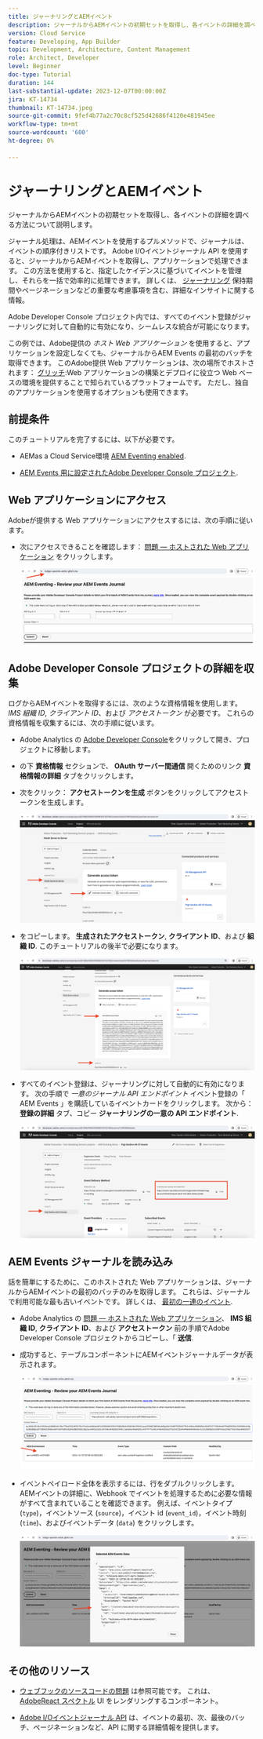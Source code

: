```yaml
---
title: ジャーナリングとAEMイベント
description: ジャーナルからAEMイベントの初期セットを取得し、各イベントの詳細を調べる方法について説明します。
version: Cloud Service
feature: Developing, App Builder
topic: Development, Architecture, Content Management
role: Architect, Developer
level: Beginner
doc-type: Tutorial
duration: 144
last-substantial-update: 2023-12-07T00:00:00Z
jira: KT-14734
thumbnail: KT-14734.jpeg
source-git-commit: 9fef4b77a2c70c8cf525d42686f4120e481945ee
workflow-type: tm+mt
source-wordcount: '600'
ht-degree: 0%

---
```



# ジャーナリングとAEMイベント

ジャーナルからAEMイベントの初期セットを取得し、各イベントの詳細を調べる方法について説明します。

ジャーナル処理は、AEMイベントを使用するプルメソッドで、ジャーナルは、イベントの順序付きリストです。 Adobe I/Oイベントジャーナル API を使用すると、ジャーナルからAEMイベントを取得し、アプリケーションで処理できます。 この方法を使用すると、指定したケイデンスに基づいてイベントを管理し、それらを一括で効率的に処理できます。 詳しくは、 [ジャーナリング](https://developer.adobe.com/events/docs/guides/journaling_intro/) 保持期間やページネーションなどの重要な考慮事項を含む、詳細なインサイトに関する情報。

Adobe Developer Console プロジェクト内では、すべてのイベント登録がジャーナリングに対して自動的に有効になり、シームレスな統合が可能になります。

この例では、Adobe提供の _ホスト Web アプリケーション_ を使用すると、アプリケーションを設定しなくても、ジャーナルからAEM Events の最初のバッチを取得できます。 このAdobe提供 Web アプリケーションは、次の場所でホストされます： [グリッチ](https://glitch.com/):Web アプリケーションの構築とデプロイに役立つ Web ベースの環境を提供することで知られているプラットフォームです。 ただし、独自のアプリケーションを使用するオプションも使用できます。

## 前提条件

このチュートリアルを完了するには、以下が必要です。

- AEMas a Cloud Service環境 [AEM Eventing enabled](https://developer.adobe.com/experience-cloud/experience-manager-apis/guides/events/#enable-aem-events-on-your-aem-cloud-service-environment).

- [AEM Events 用に設定されたAdobe Developer Console プロジェクト](https://developer.adobe.com/experience-cloud/experience-manager-apis/guides/events/#how-to-subscribe-to-aem-events-in-the-adobe-developer-console).

## Web アプリケーションにアクセス

Adobeが提供する Web アプリケーションにアクセスするには、次の手順に従います。

- 次にアクセスできることを確認します： [問題 — ホストされた Web アプリケーション](https://indigo-speckle-antler.glitch.me/) をクリックします。

  ![問題 — ホストされた Web アプリケーション](../assets/examples/journaling/glitch-hosted-web-application.png)

## Adobe Developer Console プロジェクトの詳細を収集

ログからAEMイベントを取得するには、次のような資格情報を使用します。 _IMS 組織 ID_, _クライアント ID_、および _アクセストークン_ が必要です。 これらの資格情報を収集するには、次の手順に従います。

- Adobe Analytics の [Adobe Developer Console](https://developer.adobe.com)をクリックして開き、プロジェクトに移動します。

- の下 **資格情報** セクションで、 **OAuth サーバー間通信** 開くためのリンク **資格情報の詳細** タブをクリックします。

- 次をクリック： **アクセストークンを生成** ボタンをクリックしてアクセストークンを生成します。

  ![Adobe Developer Console プロジェクトのアクセストークンの生成](../assets/examples/journaling/adobe-developer-console-project-generate-access-token.png)

- をコピーします。 **生成されたアクセストークン**, **クライアント ID**、および **組織 ID**. このチュートリアルの後半で必要になります。

  ![Adobe Developer Console プロジェクトコピー資格情報](../assets/examples/journaling/adobe-developer-console-project-copy-credentials.png)

- すべてのイベント登録は、ジャーナリングに対して自動的に有効になります。 次の手順で _一意のジャーナル API エンドポイント_ イベント登録の「 AEM Events 」を購読しているイベントカードをクリックします。 次から： **登録の詳細** タブ、コピー **ジャーナリングの一意の API エンドポイント**.

  ![Adobe Developer Console プロジェクトイベントカード](../assets/examples/journaling/adobe-developer-console-project-events-card.png)

## AEM Events ジャーナルを読み込み

話を簡単にするために、このホストされた Web アプリケーションは、ジャーナルからAEMイベントの最初のバッチのみを取得します。 これらは、ジャーナルで利用可能な最も古いイベントです。 詳しくは、 [最初の一連のイベント](https://developer.adobe.com/events/docs/guides/api/journaling_api/#fetching-your-first-batch-of-events-from-the-journal).

- Adobe Analytics の [問題 — ホストされた Web アプリケーション](https://indigo-speckle-antler.glitch.me/)、 **IMS 組織 ID**, **クライアント ID**、および **アクセストークン** 前の手順でAdobe Developer Console プロジェクトからコピーし、「 **送信**.

- 成功すると、テーブルコンポーネントにAEMイベントジャーナルデータが表示されます。

  ![AEM Events ジャーナルデータ](../assets/examples/journaling/load-journal.png)

- イベントペイロード全体を表示するには、行をダブルクリックします。 AEMイベントの詳細に、Webhook でイベントを処理するために必要な情報がすべて含まれていることを確認できます。 例えば、イベントタイプ (`type`)，イベントソース (`source`)，イベント id (`event_id`)，イベント時刻 (`time`)、およびイベントデータ (`data`) をクリックします。

  ![AEM Event Payload を完了](../assets/examples/journaling/complete-journal-data.png)

## その他のリソース

- [ウェブフックのソースコードの問題](https://glitch.com/edit/#!/indigo-speckle-antler) は参照可能です。 これは、 [AdobeReact スペクトル](https://react-spectrum.adobe.com/react-spectrum/index.html) UI をレンダリングするコンポーネント。

- [Adobe I/Oイベントジャーナル API](https://developer.adobe.com/events/docs/guides/api/journaling_api/) は、イベントの最初、次、最後のバッチ、ページネーションなど、API に関する詳細情報を提供します。
